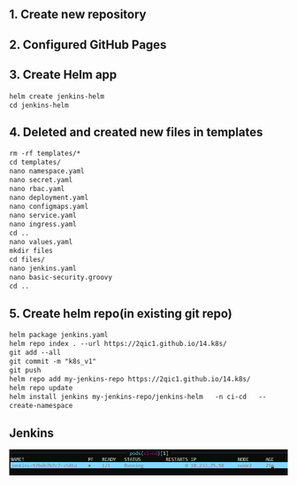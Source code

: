 
## 1. Create new repository
## 2. Configured GitHub Pages
## 3. Create Helm app

```
helm create jenkins-helm
cd jenkins-helm
```


## 4. Deleted and created new files in templates

```
rm -rf templates/*
cd templates/
nano namespace.yaml
nano secret.yaml
nano rbac.yaml
nano deployment.yaml
nano configmaps.yaml
nano service.yaml
nano ingress.yaml
cd ..
nano values.yaml
mkdir files
cd files/
nano jenkins.yaml
nano basic-security.groovy
cd ..
```


## 5. Create helm repo(in existing git repo)

```
helm package jenkins.yaml
helm repo index . --url https://2qic1.github.io/14.k8s/
git add --all
git commit -m "k8s_v1"
git push
helm repo add my-jenkins-repo https://2qic1.github.io/14.k8s/
helm repo update
helm install jenkins my-jenkins-repo/jenkins-helm   -n ci-cd   --create-namespace
```

## Jenkins

![jenkins](https://github.com/2Qic1/04.Github-actions/blob/master/photo/jenkins.jpg)
